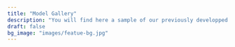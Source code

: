 ```yaml
---
title: "Model Gallery"
description: "You will find here a sample of our previously developped models"
draft: false
bg_image: "images/featue-bg.jpg"
---
```

